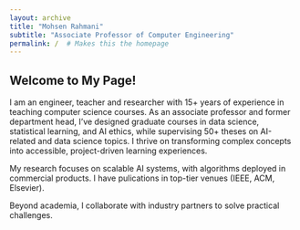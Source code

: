 ```yaml
---
layout: archive
title: "Mohsen Rahmani"
subtitle: "Associate Professor of Computer Engineering"
permalink: /  # Makes this the homepage
---
```


## Welcome to My Page!

I am an engineer, teacher and researcher with 15+ years of experience in teaching computer science courses. As an associate professor and former department head, I’ve designed graduate courses in data science, statistical learning, and AI ethics, while supervising 50+ theses on AI-related and data science topics. I thrive on transforming complex concepts into accessible, project-driven learning experiences.

My research focuses on scalable AI systems, with algorithms deployed in commercial products. I have pulications in top-tier venues (IEEE, ACM, Elsevier).

Beyond academia, I collaborate with industry partners to solve practical challenges.
